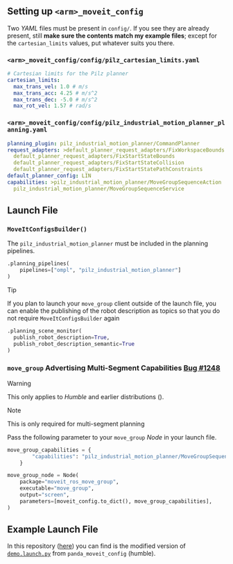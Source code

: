 ## Setting up `<arm>_moveit_config`

Two *YAML* files must be present in `config/`. If you see they are already present, still **make sure the contents match my example files**; except for the `cartesian_limits` values, put whatever suits you there.

### `<arm>_moveit_config/config/pilz_cartesian_limits.yaml`

```yaml
# Cartesian limits for the Pilz planner
cartesian_limits:
  max_trans_vel: 1.0 # m/s
  max_trans_acc: 4.25 # m/s^2
  max_trans_dec: -5.0 # m/s^2
  max_rot_vel: 1.57 # rad/s
```

### `<arm>_moveit_config/config/pilz_industrial_motion_planner_planning.yaml`

```yaml
planning_plugin: pilz_industrial_motion_planner/CommandPlanner
request_adapters: >default_planner_request_adapters/FixWorkspaceBounds
  default_planner_request_adapters/FixStartStateBounds
  default_planner_request_adapters/FixStartStateCollision
  default_planner_request_adapters/FixStartStatePathConstraints
default_planner_config: LIN
capabilities: >pilz_industrial_motion_planner/MoveGroupSequenceAction
  pilz_industrial_motion_planner/MoveGroupSequenceService
```

## Launch File

### `MoveItConfigsBuilder()`

The `pilz_industrial_motion_planner` must be included in the planning pipelines.

```python
.planning_pipelines(
	pipelines=["ompl", "pilz_industrial_motion_planner"]
)
```

> [!tip]
> If you plan to launch your `move_group` client outside of the launch file, you can enable the publishing of the robot description as topics so that you do not require `MoveItConfigsBuilder` again
>
> ```python
> .planning_scene_monitor(
> 	publish_robot_description=True, 
> 	publish_robot_description_semantic=True
> )
> ```

### `move_group` Advertising Multi-Segment Capabilities [Bug #1248](https://github.com/moveit/moveit2/issues/1248#issuecomment-1350773802)

> [!warning]
> This only applies to *Humble* and earlier distributions ().

> [!NOTE]
> This is only required for multi-segment planning

Pass the following parameter to your `move_group` *Node* in your launch file.

```python
move_group_capabilities = {
        "capabilities": "pilz_industrial_motion_planner/MoveGroupSequenceAction pilz_industrial_motion_planner/MoveGroupSequenceService"
    }

move_group_node = Node(
	package="moveit_ros_move_group",
	executable="move_group",
	output="screen",
	parameters=[moveit_config.to_dict(), move_group_capabilities],
)
```

## Example Launch File

In this repository ([here]([url](https://github.com/gaspatxo/ros2_guides/blob/main/moveit2/panda_demo_with_pilz.launch.py))) you can find is the modified version of [`demo.launch.py`](https://github.com/moveit/moveit_resources/blob/humble/panda_moveit_config/launch/demo.launch.py) from `panda_moveit_config` (humble).
